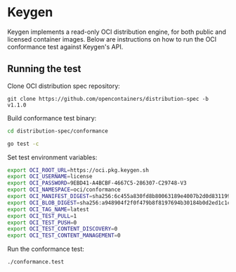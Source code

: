 # Keygen

Keygen implements a read-only OCI distribution engine, for both public and
licensed container images. Below are instructions on how to run the OCI
conformance test against Keygen's API.

## Running the test

Clone OCI distribution spec repository:

```
git clone https://github.com/opencontainers/distribution-spec -b v1.1.0
```

Build conformance test binary:

```sh
cd distribution-spec/conformance

go test -c
```

Set test environment variables:

```sh
export OCI_ROOT_URL=https://oci.pkg.keygen.sh
export OCI_USERNAME=license
export OCI_PASSWORD=9EBD41-A4BCBF-4667C5-286307-C29748-V3
export OCI_NAMESPACE=oci/conformance
export OCI_MANIFEST_DIGEST=sha256:6c455a830fd8b80063189e4007b2d0d83119945802f8559f10a1c19fdcea9c50
export OCI_BLOB_DIGEST=sha256:a948904f2f0f479b8f8197694b30184b0d2ed1c1cd2a1ec0fb85d299a192a44
export OCI_TAG_NAME=latest
export OCI_TEST_PULL=1
export OCI_TEST_PUSH=0
export OCI_TEST_CONTENT_DISCOVERY=0
export OCI_TEST_CONTENT_MANAGEMENT=0
```

Run the conformance test:

```sh
./conformance.test
```
